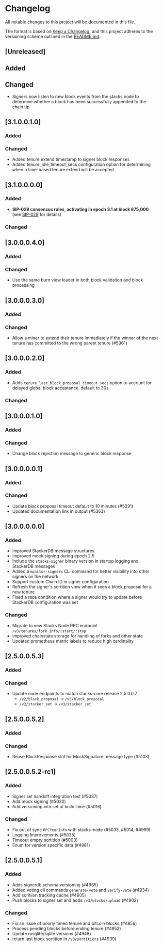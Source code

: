 # Changelog

All notable changes to this project will be documented in this file.

The format is based on [Keep a Changelog](https://keepachangelog.com/en/1.0.0/),
and this project adheres to the versioning scheme outlined in the [README.md](README.md).

## [Unreleased]

## Added

## Changed
- Signers now listen to new block events from the stacks node to determine whether a block has been successfully appended to the chain tip

## [3.1.0.0.1.0]

### Added

### Changed

- Added tenure extend timestamp to signer block responses
- Added tenure_idle_timeout_secs configuration option for determining when a time-based tenure extend will be accepted

## [3.1.0.0.0.0]

### Added

- **SIP-029 consensus rules, activating in epoch 3.1 at block 875,000** (see [SIP-029](https://github.com/will-corcoran/sips/blob/feat/sip-029-halving-alignment/sips/sip-029/sip-029-halving-alignment.md) for details)

### Changed

## [3.0.0.0.4.0]

### Added

### Changed

- Use the same burn view loader in both block validation and block processing

## [3.0.0.0.3.0]

### Added

### Changed

- Allow a miner to extend their tenure immediately if the winner of the next tenure has committed to the wrong parent tenure (#5361)

## [3.0.0.0.2.0]

### Added
-  Adds `tenure_last_block_proposal_timeout_secs` option to account for delayed global block acceptance. default to 30s

### Changed

## [3.0.0.0.1.0]

### Added

### Changed

- Change block rejection message to generic block response

## [3.0.0.0.0.1]

### Added

### Changed
- Update block proposal timeout default to 10 minutes (#5391)
- Updated documentation link in output (#5363)

## [3.0.0.0.0.0]

### Added

- Improved StackerDB message structures
- Improved mock signing during epoch 2.5
- Include the `stacks-signer` binary version in startup logging and StackerDB messages
- Added a `monitor-signers` CLI command for better visibility into other signers on the network
- Support custom Chain ID in signer configuration
- Refresh the signer's sortition view when it sees a block proposal for a new tenure
- Fixed a race condition where a signer would try to update before StackerDB configuration was set

### Changed

- Migrate to new Stacks Node RPC endpoint `/v3/tenures/fork_info/:start/:stop`
- Improved chainstate storage for handling of forks and other state
- Updated prometheus metric labels to reduce high cardinality

## [2.5.0.0.5.3]

### Added

### Changed

- Update node endpoints to match stacks-core release 2.5.0.0.7
  - `/v2/block_proposal` -> `/v3/block_proposal`
  - `/v2/stacker_set` -> `/v3/stacker_set`

## [2.5.0.0.5.2]

### Added

### Changed

- Reuse BlockResponse slot for MockSignature message type (#5103)

## [2.5.0.0.5.2-rc1]

### Added

- Signer set handoff integration test (#5037)
- Add mock signing (#5020)
- Add versioning info set at build-time (#5016)

### Changed

- Fix out of sync `RPCPeerInfo` with stacks-node (#5033, #5014, #4999)
- Logging Improvements (#5025)
- Timeout empty sortition (#5003)
- Enum for version specific data (#4981)

## [2.5.0.0.5.1]

### Added

- Adds signerdb schema versioning (#4965)
- Added voting cli commands `generate-vote` and `verify-vote` (#4934)
- Add soritiion tracking cache (#4905)
- Push blocks to signer set and adds `/v3/blocks/upload` (#4902)

### Changed

- Fix an issue of poorly timed tenure and bitcoin blocks (#4956)
- Process pending blocks before ending tenure (#4952)
- Update rusqlite/sqlite versions (#4948)
- return last block sortition in `/v3/sortitions` (#4939)
